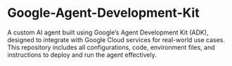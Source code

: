 # Google-Agent-Development-Kit
A custom AI agent built using Google’s Agent Development Kit (ADK), designed to integrate with Google Cloud services for real-world use cases. This repository includes all configurations, code, environment files, and instructions to deploy and run the agent effectively.
